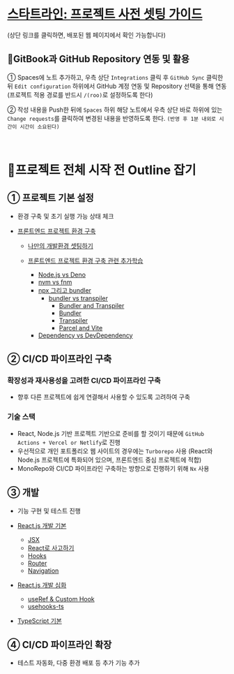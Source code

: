 # [스타트라인: 프로젝트 사전 셋팅 가이드](https://mike-4.gitbook.io/undefined)

(상단 링크를 클릭하면, 배포된 웹 페이지에서 확인 가능합니다)

## 🌟GitBook과 GitHub Repository 연동 및 활용

① Spaces에 노트 추가하고, 우측 상단 `Integrations` 클릭 후 `GitHub Sync` 클릭한 뒤 `Edit configuration` 하위에서 GitHub 계정 연동 및 Repository 선택을 통해 연동
(프로젝트 적용 경로를 반드시 `/(roo)`로 설정하도록 한다)

② 작성 내용을 Push한 뒤에 `Spaces` 하위 해당 노트에서 우측 상단 바로 하위에 있는 `Change requests`를 클릭하여 변경된 내용을 반영하도록 한다.
`(반영 후 1분 내외로 시간이 시간이 소요된다)`

<br/>

# 🌟프로젝트 전체 시작 전 Outline 잡기

## ① 프로젝트 기본 설정

- 환경 구축 및 초기 실행 가능 상태 체크

- [프론트엔드 프로젝트 환경 구축](/Front-End/EnvSetting/)

  - [나만의 개발환경 셋팅하기](/Front-End/EnvSetting/1.BaseDevEnv.md)

  - [프론트엔드 프로젝트 환경 구축 관련 추가학습](/Front-End/EnvSetting/2.AdditionalStudy/)

    - [Node.js vs Deno](/Front-End/EnvSetting/2.AdditionalStudy/1.Deno_and_NodeJS.md)
    - [nvm vs fnm](/Front-End/EnvSetting/2.AdditionalStudy/2.nvm_and_fnm.md)
    - [npx 그리고 bundler](/Front-End/EnvSetting/2.AdditionalStudy/3.npx_and_bundler.md)
      - [bundler vs transpiler](/Front-End/EnvSetting/2.AdditionalStudy/3-1.bundler_and_transpiler/)
        - [Bundler and Transpiler](/Front-End/EnvSetting/2.AdditionalStudy/3-1.bundler_and_transpiler/1.Bundler_and_Transpiler.md)
        - [Bundler](/Front-End/EnvSetting/2.AdditionalStudy/3-1.bundler_and_transpiler/2.Bundler.md)
        - [Transpiler](/Front-End/EnvSetting/2.AdditionalStudy/3-1.bundler_and_transpiler/3.Transpiler.md)
        - [Parcel and Vite](/Front-End/EnvSetting/2.AdditionalStudy/3-1.bundler_and_transpiler/4.Parcel_and_Vite.md)
    - [Dependency vs DevDependency](/Front-End/EnvSetting/2.AdditionalStudy/4.devdependency_and_dependency.md)

## ② CI/CD 파이프라인 구축

### 확장성과 재사용성을 고려한 CI/CD 파이프라인 구축

- 향후 다른 프로젝트에 쉽게 연결해서 사용할 수 있도록 고려하여 구축

### 기술 스택

- React, Node.js 기반 프로젝트 기반으로 준비를 할 것이기 때문에 `GitHub Actions + Vercel or Netlify`로 진행
- 우선적으로 개인 포트폴리오 웹 사이트의 경우에는 `Turborepo` 사용
  (React와 Node.js 프로젝트에 특화되어 있으며, 프론트엔드 중심 프로젝트에 적합)
- MonoRepo와 CI/CD 파이프라인 구축하는 방향으로 진행하기 위해 `Nx` 사용

## ③ 개발

- 기능 구현 및 테스트 진행

- [React.js 개발 기본](/Front-End/ReactJS/)

  - [JSX](/React/1.Basic/1.JSX.md)
  - [React로 사고하기](/React/1.Basic/2.ThinkInReact.md)
  - [Hooks](/React/1.Basic/3.Hooks.md)
  - [Router](/React/1.Basic/4.Router.md)
  - [Navigation](/React/1.Basic/5.Navigation.md)

- [React.js 개발 심화](/Front-End/ReactJS/)

  - [useRef & Custom Hook](/Front-End/ReactJS/2.Immediate/4.UseRefCustomHook.md)
  - [usehooks-ts](/Front-End/ReactJS/2.Immediate/5.useHookTS.md)

- [TypeScript 기본](/Front-End/TypeScript/TypeScript.md)

## ④ CI/CD 파이프라인 확장

- 테스트 자동화, 다중 환경 배포 등 추가 기능 추가
